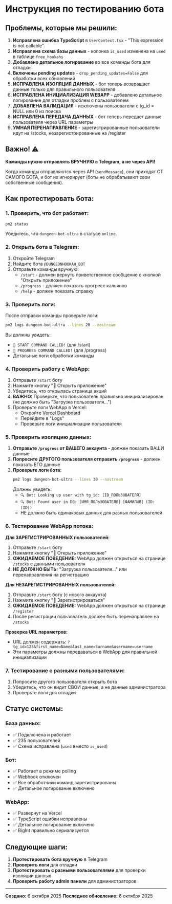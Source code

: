 # Инструкция по тестированию бота

## Проблемы, которые мы решили:

1. **Исправлена ошибка TypeScript** в `UserContext.tsx` - "This expression is not callable"
2. **Исправлена схема базы данных** - колонка `is_used` изменена на `used` в таблице `free_hookahs`
3. **Добавлено детальное логирование** во все команды бота для отладки
4. **Включены pending updates** - `drop_pending_updates=False` для обработки всех обновлений
5. **ИСПРАВЛЕНА ИЗОЛЯЦИЯ ДАННЫХ** - бот теперь возвращает данные только для правильного пользователя
6. **ИСПРАВЛЕНА ИНИЦИАЛИЗАЦИЯ WEBAPP** - добавлено детальное логирование для отладки проблем с пользователем
7. **ДОБАВЛЕНА ВАЛИДАЦИЯ** - исключены пользователи с tg_id = NULL или 0 из поиска
8. **ИСПРАВЛЕНА ПЕРЕДАЧА ДАННЫХ** - бот теперь передает данные пользователя через URL параметры
9. **УМНАЯ ПЕРЕНАПРАВЛЕНИЕ** - зарегистрированные пользователи идут на /stocks, незарегистрированные на /register

## Важно! ⚠️

**Команды нужно отправлять ВРУЧНУЮ в Telegram, а не через API!**

Когда команды отправляются через API (`sendMessage`), они приходят ОТ САМОГО БОТА, и бот их игнорирует (боты не обрабатывают свои собственные сообщения).

## Как протестировать бота:

### 1. Проверить, что бот работает:

```bash
pm2 status
```

Убедитесь, что `dungeon-bot-ultra` в статусе `online`.

### 2. Открыть бота в Telegram:

1. Откройте Telegram
2. Найдите бота `@DUNGEONHOOKAH_BOT`
3. Отправьте команды вручную:
   - `/start` - должен вернуть приветственное сообщение с кнопкой "Открыть приложение"
   - `/progress` - должен показать прогресс кальянов
   - `/help` - должен показать справку

### 3. Проверить логи:

После отправки команды проверьте логи:

```bash
pm2 logs dungeon-bot-ultra --lines 20 --nostream
```

Вы должны увидеть:
- `🚀 START COMMAND CALLED!` (для /start)
- `🚀 PROGRESS COMMAND CALLED!` (для /progress)
- Детальные логи обработки команды

### 4. Проверить работу с WebApp:

1. Отправьте `/start` боту
2. Нажмите кнопку "🚀 Открыть приложение"
3. Убедитесь, что открылась страница акций
4. **ВАЖНО:** Проверьте, что пользователь правильно инициализирован (не должно быть "Загрузка пользователя...")
5. Проверьте логи WebApp в Vercel:
   - Откройте [Vercel Dashboard](https://vercel.com/shadowskybtws-projects/frontend)
   - Перейдите в "Logs"
   - Проверьте логи инициализации пользователя

### 5. Проверить изоляцию данных:

1. **Отправьте `/progress` от ВАШЕГО аккаунта** - должен показать ВАШИ данные
2. **Попросите ДРУГОГО пользователя отправить `/progress`** - должен показать ЕГО данные
3. **Проверьте логи бота:**
   ```bash
   pm2 logs dungeon-bot-ultra --lines 30 --nostream
   ```
   Должны увидеть:
   - `🔍 Bot: Looking up user with tg_id: [ID_ПОЛЬЗОВАТЕЛЯ]`
   - `🔍 Bot: Found user in DB: [ИМЯ_ПОЛЬЗОВАТЕЛЯ] [ФАМИЛИЯ] (ID: [ID])`
   - НЕ должно быть одинаковых данных для разных пользователей

### 6. Тестирование WebApp потока:

**Для ЗАРЕГИСТРИРОВАННЫХ пользователей:**
1. Отправьте `/start` боту
2. Нажмите кнопку "📱 Открыть приложение"
3. **ОЖИДАЕМОЕ ПОВЕДЕНИЕ:** WebApp должен открыться на странице `/stocks` с данными пользователя
4. **НЕ ДОЛЖНО БЫТЬ:** "Загрузка пользователя..." или перенаправления на регистрацию

**Для НЕЗАРЕГИСТРИРОВАННЫХ пользователей:**
1. Отправьте `/start` боту (с нового аккаунта)
2. Нажмите кнопку "🚀 Зарегистрироваться"
3. **ОЖИДАЕМОЕ ПОВЕДЕНИЕ:** WebApp должен открыться на странице `/register`
4. После регистрации пользователь должен быть перенаправлен на `/stocks`

**Проверка URL параметров:**
- URL должен содержать: `?tg_id=123&first_name=Name&last_name=Surname&username=username`
- Эти параметры должны передаваться в WebApp для правильной инициализации

### 7. Тестирование с разными пользователями:

1. Попросите другого пользователя открыть бота
2. Убедитесь, что он видит СВОИ данные, а не данные администратора
3. Проверьте логи для отладки

## Статус системы:

### База данных:
- ✅ Подключена и работает
- ✅ 235 пользователей
- ✅ Схема исправлена (`used` вместо `is_used`)

### Бот:
- ✅ Работает в режиме polling
- ✅ Webhook отключен
- ✅ Все обработчики команд зарегистрированы
- ✅ Детальное логирование включено

### WebApp:
- ✅ Развернут на Vercel
- ✅ TypeScript ошибки исправлены
- ✅ Детальное логирование включено
- ✅ BigInt правильно сериализуется

## Следующие шаги:

1. **Протестировать бота вручную** в Telegram
2. **Проверить логи** для отладки
3. **Протестировать с разными пользователями** для проверки изоляции данных
4. **Проверить работу admin панели** для администраторов

---

**Создано:** 6 октября 2025
**Последнее обновление:** 6 октября 2025

